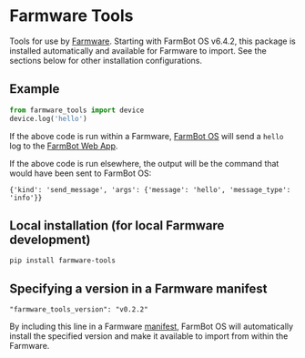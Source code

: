 # Farmware Tools
Tools for use by [Farmware](https://developer.farm.bot/docs/farmware). Starting with FarmBot OS v6.4.2, this package is installed automatically and available for Farmware to import. See the sections below for other installation configurations.

## Example
```Python
from farmware_tools import device
device.log('hello')
```
If the above code is run within a Farmware,
[FarmBot OS](https://github.com/FarmBot/farmbot_os)
will send a `hello` log to the
[FarmBot Web App](https://my.farm.bot/).

If the above code is run elsewhere,
the output will be the command that would have been sent to FarmBot OS:
```
{'kind': 'send_message', 'args': {'message': 'hello', 'message_type': 'info'}}
```

## Local installation (for local Farmware development)
```
pip install farmware-tools
```

## Specifying a version in a Farmware manifest
```
"farmware_tools_version": "v0.2.2"
```
By including this line in a Farmware
[manifest](https://developer.farm.bot/docs/farmware#section-farmware-manifest),
FarmBot OS will automatically install the specified version
and make it available to import from within the Farmware.
